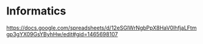 # Informatics

https://docs.google.com/spreadsheets/d/12eSGlWrNgbPpX8HaV0lhfjaLFtmgp3gYX09GsYByhHw/edit#gid=1465698107
